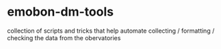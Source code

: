 # emobon-dm-tools
collection of scripts and tricks that help automate collecting / formatting / checking  the data from the obervatories
